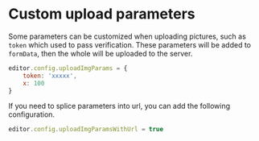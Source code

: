 # Custom upload parameters

Some parameters can be customized when uploading pictures, such as `token` which used to pass verification. These parameters will be added to `formData`, then the whole will be uploaded to the server.

```javascript
editor.config.uploadImgParams = {
    token: 'xxxxx',
    x: 100
}
```

If you need to splice parameters into url, you can add the following configuration.

```javascript
editor.config.uploadImgParamsWithUrl = true
```